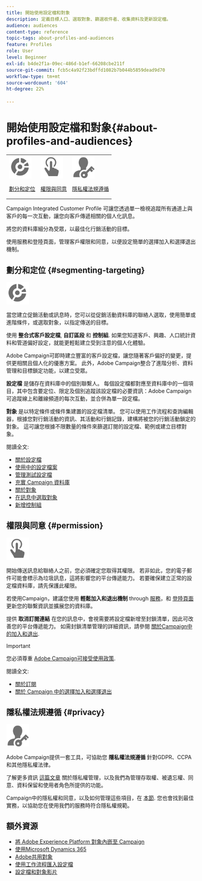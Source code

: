 ```yaml
---
title: 開始使用設定檔和對象
description: 定義目標人口、選取對象、篩選收件者、收集資料及更新設定檔。
audience: audiences
content-type: reference
topic-tags: about-profiles-and-audiences
feature: Profiles
role: User
level: Beginner
exl-id: b4de2f1a-09ec-486d-b1ef-66208cbe211f
source-git-commit: fcb5c4a92f23bdffd1082b7b044b5859dead9d70
workflow-type: tm+mt
source-wordcount: '604'
ht-degree: 22%

---
```


# 開始使用設定檔和對象{#about-profiles-and-audiences}

<table>
<tr>
<td><img src="assets/do-not-localize/icon_segment.svg" width="60px"><p><a href="#segmenting-targeting">劃分和定位</a></p></td>
<td><img src="assets/do-not-localize/icon_permission.svg" width="60px"><p><a href="#permission">權限與同意</a></p></td>
<td><img src="assets/do-not-localize/icon_privacy.svg" width="60px"><p><a href="#privacy">隱私權法規遵循</a></p></td></tr>
</table>

Campaign Integrated Customer Profile 可讓您透過單一檢視追蹤所有通道上與客戶的每一次互動，讓您向客戶傳遞相關的個人化訊息。

將您的資料庫細分為受眾，以最佳化行銷活動的目標。

使用服務和登陸頁面，管理客戶權限和同意，以便設定簡單的選擇加入和選擇退出機制。

## 劃分和定位 {#segmenting-targeting}

<img src="assets/do-not-localize/icon_segment.svg" width="60px">

當您建立促銷活動或訊息時，您可以從促銷活動資料庫的聯絡人選取，使用簡單或進階條件，或選取對象，以指定傳送的目標。

使用 **整合式客戶設定檔**, **自訂區段** 和 **控制組**. 如果您知道客戶、興趣、人口統計資料和管道偏好設定，就能更輕鬆建立受到注意的個人化體驗。

Adobe Campaign可即時建立豐富的客戶設定檔，讓您隨著客戶偏好的變更，提供更相關且個人化的優惠方案。 此外，Adobe Campaign整合了進階分析、資料管理和目標鎖定功能，以建立受眾。

**設定檔** 是儲存在資料庫中的個別聯繫人。 每個設定檔都對應至資料庫中的一個項目，其中包含要定位、限定及個別追蹤該設定檔的必要資訊：Adobe Campaign可追蹤線上和離線頻道的每次互動，並合併為單一設定檔。

**對象** 是以特定條件或條件集建置的設定檔清單。 您可以使用工作流程和查詢編輯器，根據您對行銷活動的資訊、其活動和行銷記錄，建構將被您的行銷活動鎖定的對象。 這可讓您根據不限數量的條件來篩選訂閱的設定檔、範例或建立目標對象。

閱讀全文:

* [關於設定檔](../../audiences/using/about-profiles.md)
* [使用中的設定檔案](../../audiences/using/active-profiles.md)
* [管理測試設定檔](../../audiences/using/managing-test-profiles.md)
* [充實 Campaign 資料庫](../../audiences/using/enriching-campaign-database.md)
* [關於對象](../../audiences/using/about-audiences.md)
* [在訊息中選取對象](../../audiences/using/selecting-an-audience-in-a-message.md)
* [新增控制組](../../sending/using/control-group.md)

## 權限與同意 {#permission}

<img src="assets/do-not-localize/icon_permission.svg"  width="60px">

開始傳送訊息給聯絡人之前，您必須確定您取得其權限。 若非如此，您的電子郵件可能會標示為垃圾訊息，這將影響您的平台傳遞能力。 若要確保建立正常的設定檔資料庫，請先保護此權限。

若使用Campaign，建議您使用 **輕鬆加入和退出機制** through [服務](../../audiences/using/creating-a-service.md)，和 [登陸頁面](../../channels/using/getting-started-with-landing-pages.md) 更新您的聯繫資訊並擴展您的資料庫。

提供 **取消訂閱連結** 在您的訊息中，會視需要將設定檔新增至封鎖清單，因此可改善您的平台傳遞能力。 如需封鎖清單管理的詳細資訊，請參閱 [關於Campaign中的加入和退出](../../audiences/using/about-opt-in-and-opt-out-in-campaign.md).

>[!IMPORTANT]
>
>您必須尊重 [Adobe Campaign可接受使用政策](https://www.adobe.com/legal/terms/aup.html).

閱讀全文:

* [關於訂閱](../../audiences/using/about-subscriptions.md)
* [關於 Campaign 中的選擇加入和選擇退出](../../audiences/using/about-opt-in-and-opt-out-in-campaign.md)

## 隱私權法規遵循 {#privacy}

<img src="assets/do-not-localize/icon_privacy.svg" width="60px">

Adobe Campaign提供一套工具，可協助您 **隱私權法規遵循** 針對GDPR、CCPA和其他隱私權法律。

了解更多資訊 [這篇文章](https://helpx.adobe.com/tw/campaign/kb/campaign-privacy.html) 關於隱私權管理，以及我們為管理存取權、被遺忘權、同意、資料保留和使用者角色所提供的功能。

Campaign中的隱私權和同意，以及如何管理這些項目，在 [本節](../../start/using/privacy.md). 您也會找到最佳實務，以協助您在使用我們的服務時符合隱私權規範。

## 額外資源

* [將 Adobe Experience Platform 對象內嵌至 Campaign](../../integrating/using/ingest-aep-data.md)
* [使用Microsoft Dynamics 365](../../integrating/using/d365-acs-get-started.md)
* [Adobe共用對象](../../integrating/using/sharing-audiences-with-audience-manager-or-people-core-service.md)
* [使用工作流程匯入設定檔](../../automating/using/creating-import-workflow-templates.md)
* [設定檔和對象影片](https://experienceleague.adobe.com/docs/campaign-standard-learn/tutorials/profiles-and-audiences/creating-profiles-and-audiences.html)
